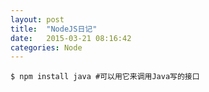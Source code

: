```yaml
---
layout: post
title:  "NodeJS日记"
date:   2015-03-21 08:16:42
categories: Node
---
```

```
$ npm install java #可以用它来调用Java写的接口
```